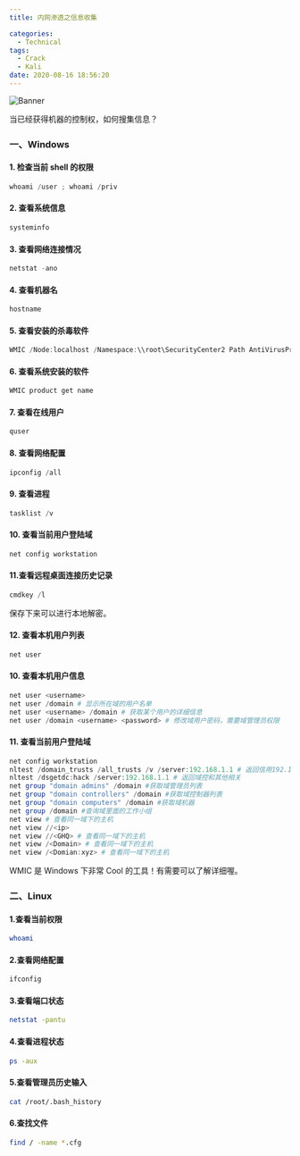 ```yaml
---
title: 内网渗透之信息收集

categories:
  - Technical
tags:
  - Crack
  - Kali
date: 2020-08-16 18:56:20
---
```


![Banner](http://leiblog.wang/static/image/2020/8/8TItlZ.jpg)

当已经获得机器的控制权，如何搜集信息？

<!-- more -->

### 一、Windows

#### 1. 检查当前 shell 的权限

```powershell
whoami /user ; whoami /priv
```

#### 2. 查看系统信息

```powershell
systeminfo
```

#### 3. 查看网络连接情况

```powershell
netstat -ano
```

#### 4. 查看机器名

```powershell
hostname
```

#### 5. 查看安装的杀毒软件

```powershell
WMIC /Node:localhost /Namespace:\\root\SecurityCenter2 Path AntiVirusProduct GetdisplayName /Format:List
```

#### 6. 查看系统安装的软件

```powershell
WMIC product get name
```

#### 7. 查看在线用户

```powershell
quser
```

#### 8. 查看网络配置

```powershell
ipconfig /all
```

#### 9. 查看进程

```powershell
tasklist /v
```

#### 10. 查看当前用户登陆域

```powershell
net config workstation
```

#### 11.查看远程桌面连接历史记录

```powershell
cmdkey /l
```

保存下来可以进行本地解密。

#### 12. 查看本机用户列表

```powershell
net user
```

#### 10. 查看本机用户信息

```powershell
net user <username>
net user /domain # 显示所在域的用户名单
net user <username> /domain # 获取某个用户的详细信息
net user /domain <username> <password> # 修改域用户密码，需要域管理员权限
```

#### 11. 查看当前用户登陆域

```powershell
net config workstation
nltest /domain_trusts /all_trusts /v /server:192.168.1.1 # 返回信用192.168.1.1的列表
nltest /dsgetdc:hack /server:192.168.1.1 # 返回域控和其他相关
net group "domain admins" /domain #获取域管理员列表
net group "domain controllers" /domain #获取域控制器列表
net group "domain computers" /domain #获取域机器
net group /domain #查询域里面的工作小组
net view # 查看同一域下的主机
net view //<ip>
net view //<GHQ> # 查看同一域下的主机
net view /<Domain> # 查看同一域下的主机
net view /<Domian:xyz> # 查看同一域下的主机
```

WMIC 是 Windows 下非常 Cool 的工具！有需要可以了解详细喔。

### 二、Linux

#### 1.查看当前权限

```bash
whoami
```

#### 2.查看网络配置

```bash
ifconfig
```

#### 3.查看端口状态

```bash
netstat -pantu
```

#### 4.查看进程状态

```bash
ps -aux
```

#### 5.查看管理员历史输入

```bash
cat /root/.bash_history
```

#### 6.查找文件

```bash
find / -name *.cfg
```
